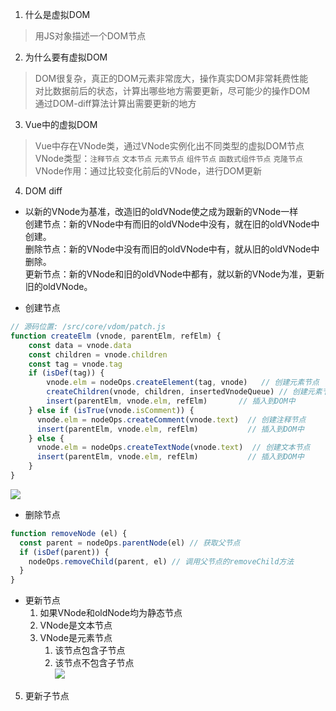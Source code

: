 1. 什么是虚拟DOM
> 用JS对象描述一个DOM节点

2. 为什么要有虚拟DOM
> DOM很复杂，真正的DOM元素非常庞大，操作真实DOM非常耗费性能  
> 对比数据前后的状态，计算出哪些地方需要更新，尽可能少的操作DOM  
> 通过DOM-diff算法计算出需要更新的地方  

3. Vue中的虚拟DOM
> Vue中存在VNode类，通过VNode实例化出不同类型的虚拟DOM节点  
> VNode类型：`注释节点` `文本节点` `元素节点` `组件节点` `函数式组件节点` `克隆节点`  
> VNode作用：通过比较变化前后的VNode，进行DOM更新

4. DOM diff
- 以新的VNode为基准，改造旧的oldVNode使之成为跟新的VNode一样  
    创建节点：新的VNode中有而旧的oldVNode中没有，就在旧的oldVNode中创建。  
    删除节点：新的VNode中没有而旧的oldVNode中有，就从旧的oldVNode中删除。  
    更新节点：新的VNode和旧的oldVNode中都有，就以新的VNode为准，更新旧的oldVNode。

- 创建节点
```javascript
// 源码位置: /src/core/vdom/patch.js
function createElm (vnode, parentElm, refElm) {
    const data = vnode.data
    const children = vnode.children
    const tag = vnode.tag
    if (isDef(tag)) {
        vnode.elm = nodeOps.createElement(tag, vnode)   // 创建元素节点
        createChildren(vnode, children, insertedVnodeQueue) // 创建元素节点的子节点
        insert(parentElm, vnode.elm, refElm)       // 插入到DOM中
    } else if (isTrue(vnode.isComment)) {
      vnode.elm = nodeOps.createComment(vnode.text)  // 创建注释节点
      insert(parentElm, vnode.elm, refElm)           // 插入到DOM中
    } else {
      vnode.elm = nodeOps.createTextNode(vnode.text)  // 创建文本节点
      insert(parentElm, vnode.elm, refElm)           // 插入到DOM中
    }
}
```
![](https://vue-js.com/learn-vue/assets/img/2.02d5c7b1.png)
- 删除节点
```javascript
function removeNode (el) {
  const parent = nodeOps.parentNode(el) // 获取父节点
  if (isDef(parent)) {
    nodeOps.removeChild(parent, el) // 调用父节点的removeChild方法
  }
}
```
- 更新节点
    1. 如果VNode和oldNode均为静态节点
    2. VNode是文本节点
    3. VNode是元素节点
        1. 该节点包含子节点
        2. 该节点不包含子节点  
![](https://vue-js.com/learn-vue/assets/img/3.7b0442aa.png)    

5. 更新子节点
